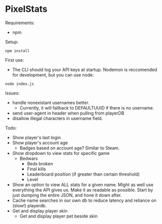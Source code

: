 <h1>PixelStats</h1>

Requirements:
- npm

Setup:
```
npm install
```

First use:
- The CLI should log your API keys at startup.
Nodemon is reccomended for development, but you can use node:
```
node index.js
```

Issues:
- handle nonexistant usernames better.
    - Currently, it will fallback to DEFAULTUUID if there is no username.
- send user-agent in header when pulling from playerDB
- disallow illegal characters in username field.

Todo:
- Show player's last login
- Show player's account age
    - Badges based on account age? Similar to Steam.
- Show dropdown to view stats for specific game
    - Bedwars
        - Beds broken
        - Final kills
        - Leaderboard position (if greater than certain threshold)
        - Level
- Show an option to view ALL stats for a given name. Might as well use everything the API gives us. Make it as readable as possible. Start by just dumping the entire JSON, and hone it down after.
- Cache name searches in our own db to reduce latency and reliance on (slow!) playerdb.
- Get and display player skin
    - Get and display player pet beside skin